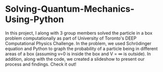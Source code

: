 # Solving-Quantum-Mechanics-Using-Python
In this project, I along with 3 group members solved the particle in a box problem computationally as part of University of Toronto's DEEP Computational Physics Challenge. In the problem, we used Schrödinger equation and Python to graph the probability of a particle being in different areas of a box (assuming v=0 is inside the box and V = ∞ is outside). In addition, along with the code, we created a slideshow to present our process and findings. Check it out!
